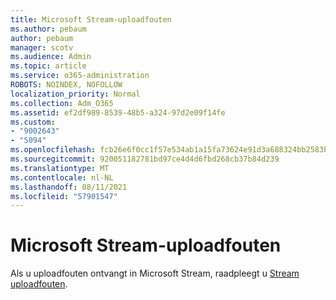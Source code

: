 ```yaml
---
title: Microsoft Stream-uploadfouten
ms.author: pebaum
author: pebaum
manager: scotv
ms.audience: Admin
ms.topic: article
ms.service: o365-administration
ROBOTS: NOINDEX, NOFOLLOW
localization_priority: Normal
ms.collection: Adm_O365
ms.assetid: ef2df989-8539-48b5-a324-97d2e09f14fe
ms.custom:
- "9002643"
- "5094"
ms.openlocfilehash: fcb26e6f0cc1f57e534ab1a15fa73624e91d3a688324bb2583b38093b38e6a2d
ms.sourcegitcommit: 920051182781bd97ce4d4d6fbd268cb37b84d239
ms.translationtype: MT
ms.contentlocale: nl-NL
ms.lasthandoff: 08/11/2021
ms.locfileid: "57901547"
---
```

# <a name="microsoft-stream-upload-errors"></a>Microsoft Stream-uploadfouten

Als u uploadfouten ontvangt in Microsoft Stream, raadpleegt u [Stream uploadfouten](https://docs.microsoft.com/stream/portal-understanding-upload-errors).
